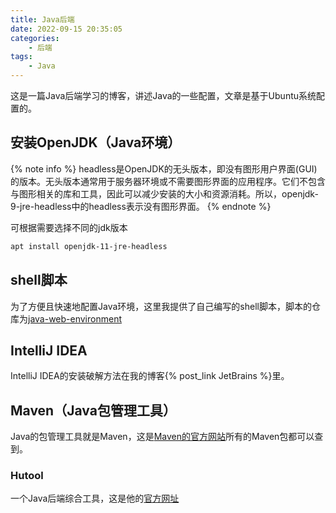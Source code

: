 ```yaml
---
title: Java后端
date: 2022-09-15 20:35:05
categories:
    - 后端
tags:
    - Java
---
```


这是一篇Java后端学习的博客，讲述Java的一些配置，文章是基于Ubuntu系统配置的。

<!--more-->

## 安装OpenJDK（Java环境）

{% note info %}
headless是OpenJDK的无头版本，即没有图形用户界面(GUI)的版本。无头版本通常用于服务器环境或不需要图形界面的应用程序。它们不包含与图形相关的库和工具，因此可以减少安装的大小和资源消耗。所以，openjdk-9-jre-headless中的headless表示没有图形界面。
{% endnote %}

可根据需要选择不同的jdk版本

```bash
apt install openjdk-11-jre-headless
```

## shell脚本

为了方便且快速地配置Java环境，这里我提供了自己编写的shell脚本，脚本的仓库为[java-web-environment](https://github.com/wliafe/java-web-environment)

## IntelliJ IDEA

IntelliJ IDEA的安装破解方法在我的博客{% post_link JetBrains %}里。

## Maven（Java包管理工具）

Java的包管理工具就是Maven，这是[Maven的官方网站](https://mvnrepository.com/)所有的Maven包都可以查到。

### Hutool

一个Java后端综合工具，这是他的[官方网址](https://www.hutool.cn/)
